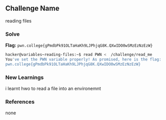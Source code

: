## Challenge Name
reading files

### Solve
**Flag:** `pwn.college{gPmdbPk91OLTaHaKh9LJPhjqG8K.QXwIDO0wSMzEzNzEzW}`

```bash
hacker@variables~reading-files:~$ read PWN <  /challenge/read_me 
You've set the PWN variable properly! As promised, here is the flag:
pwn.college{gPmdbPk91OLTaHaKh9LJPhjqG8K.QXwIDO0wSMzEzNzEzW}
```

### New Learnings
i learnt hwo to read a file into an environemnt

### References 
none
